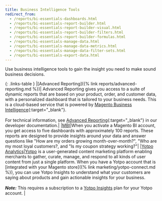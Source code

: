 ```yaml
---
title: Business Intelligence Tools
redirect_from:
  - /reports/bi-essentials-dashboards.html
  - /reports/bi-essentials-report-builder.html
  - /reports/bi-essentials-report-builder-visual.html
  - /reports/bi-essentials-report-builder-filters.html
  - /reports/bi-essentials-report-builder-formulas.html
  - /reports/bi-essentials-manage-data.html
  - /reports/bi-essentials-manage-data-metrics.html
  - /reports/bi-essentials-manage-data-filter-sets.html
  - /reports/bi-essentials-export-data.html
---
```


Use business intelligence tools to gain the insight you need to make sound business decisions.

{: .links-table }
|[Advanced Reporting]({% link reports/advanced-reporting.md %})| Advanced Reporting gives you access to a suite of dynamic reports that are based on your product, order, and customer data, with a personalized dashboard that is tailored to your business needs. This is a cloud-based service that is powered by [Magento Business Intelligence][1]{:target="_blank"}. <br/><br/>For technical information, see [Advanced Reporting][2]{:target="_blank"} in our developer documentation.|
|[MBI][3]|When you activate a Magento BI account, you get access to five dashboards with approximately 100 reports. These reports are designed to provide insights around your data and answer questions like "How are my orders growing month-over-month?", "Who are my most loyal customers?, and "Is my coupon strategy working?"|
|[Yotpo Analytics][6]|[Yotpo][7] is a user-generated content marketing platform enabling merchants to gather, curate, manage, and respond to all kinds of user content from just a single platform. When you have a Yotpo account that is [integrated with your Magento store]({% link marketing/yotpo-connect.md %}), you can use Yotpo Insights to understand what your customers are saying about products and gain actionable insights for your business. <br/><br/>**_Note:_** This requires a subscription to a [Yotpo Insights][8] plan for your Yotpo account. |

[1]: https://experienceleague.adobe.com/docs/commerce-business-intelligence/mbi/guide-overview.html
[2]: https://devdocs.magento.com/guides/v2.3/advanced-reporting/overview.html
[3]: https://experienceleague.adobe.com/docs/commerce-business-intelligence/mbi/start/essentials-vs-pro.html
[4]: https://devdocs.magento.com/guides/v2.3/cloud/project/new-relic.html
[6]: https://support.yotpo.com/en/analytics
[7]: https://www.yotpo.com/
[8]: https://www.yotpo.com/platform/insights/
[9]: https://support.yotpo.com/en/article/yotpo-insights
<!--
  This is a style declaration so that first column does not wrap
-->
<style>
.links-table td:first-of-type {
  width: 200px;
}
</style>
